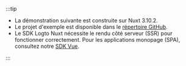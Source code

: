 :::tip

- La démonstration suivante est construite sur Nuxt 3.10.2.
- Le projet d'exemple est disponible dans le [répertoire GitHub](https://github.com/logto-io/js/tree/HEAD/packages/nuxt).
- Le SDK Logto Nuxt nécessite le rendu côté serveur (SSR) pour fonctionner correctement. Pour les applications monopage (SPA), consultez notre [SDK Vue](/quick-starts/vue/).

:::
